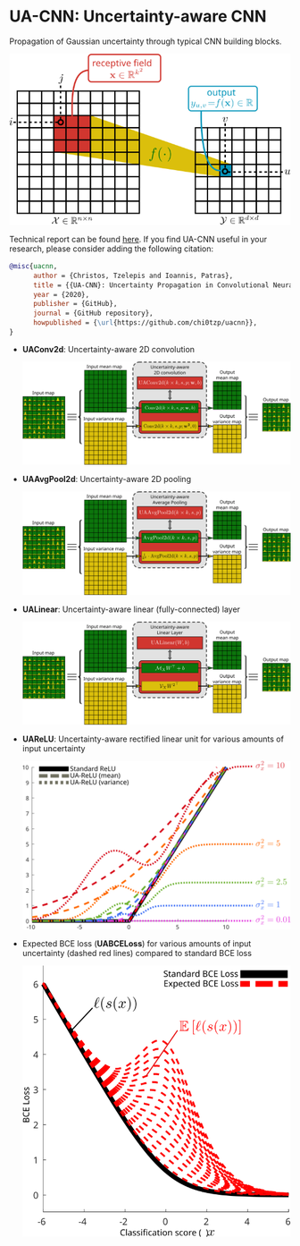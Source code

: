 # UA-CNN: Uncertainty-aware CNN

Propagation of Gaussian uncertainty through typical CNN building blocks.

![](inkscape/filtering.svg)

Technical report can be found [here](). If you find UA-CNN useful in your research, please consider adding the following citation:

~~~bibtex
@misc{uacnn,
      author = {Christos, Tzelepis and Ioannis, Patras},
      title = {{UA-CNN}: Uncertainty Propagation in Convolutional NeuralNetworks},
      year = {2020},
      publisher = {GitHub},
      journal = {GitHub repository},
      howpublished = {\url{https://github.com/chi0tzp/uacnn}},
}
~~~



- **UAConv2d**: Uncertainty-aware 2D convolution

  ![](inkscape/uaconv2d.svg)

- **UAAvgPool2d**: Uncertainty-aware 2D pooling

  ![](inkscape/uaavgp.svg)

- **UALinear**: Uncertainty-aware linear (fully-connected) layer

  ![](inkscape/uafc.svg)

- **UAReLU**: Uncertainty-aware rectified linear unit for various amounts of input uncertainty

  ![](inkscape/uarelu_mean_var_plot.svg)

- Expected BCE loss (**UABCELoss**) for various amounts of input uncertainty (dashed red lines) compared to standard BCE loss

  ![](inkscape/uabce_mean.svg)
